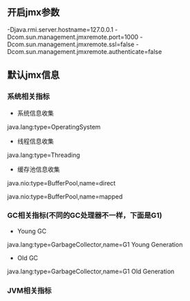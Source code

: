 ## 开启jmx参数

-Djava.rmi.server.hostname=127.0.0.1
-Dcom.sun.management.jmxremote.port=1000
-Dcom.sun.management.jmxremote.ssl=false
-Dcom.sun.management.jmxremote.authenticate=false

## 默认jmx信息

### 系统相关指标

* 系统信息收集

java.lang:type=OperatingSystem

* 线程信息收集

java.lang:type=Threading

* 缓存池信息收集

java.nio:type=BufferPool,name=direct

java.nio:type=BufferPool,name=mapped

### GC相关指标(不同的GC处理器不一样，下面是G1)

* Young GC

java.lang:type=GarbageCollector,name=G1 Young Generation

* Old GC

java.lang:type=GarbageCollector,name=G1 Old Generation

### JVM相关指标